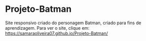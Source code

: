 # Projeto-Batman
 Site responsivo criado do personagem Batman, criado para fins de aprendizagem.
Para ver o site, clique em: https://samaraoliveira07.github.io/Projeto-Batman/
